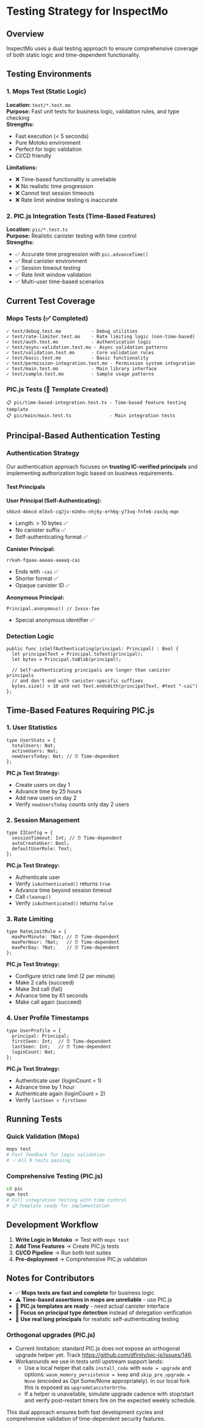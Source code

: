 # Testing Strategy for InspectMo

## Overview

InspectMo uses a dual testing approach to ensure comprehensive coverage of both static logic and time-dependent functionality.

## Testing Environments

### 1. Mops Test (Static Logic)
**Location:** `test/*.test.mo`  
**Purpose:** Fast unit tests for business logic, validation rules, and type checking  
**Strengths:**
- Fast execution (< 5 seconds)
- Pure Motoko environment
- Perfect for logic validation
- CI/CD friendly

**Limitations:**
- ❌ Time-based functionality is unreliable
- ❌ No realistic time progression
- ❌ Cannot test session timeouts
- ❌ Rate limit window testing is inaccurate

### 2. PIC.js Integration Tests (Time-Based Features)
**Location:** `pic/*.test.ts`  
**Purpose:** Realistic canister testing with time control  
**Strengths:**
- ✅ Accurate time progression with `pic.advanceTime()`
- ✅ Real canister environment
- ✅ Session timeout testing
- ✅ Rate limit window validation
- ✅ Multi-user time-based scenarios

## Current Test Coverage

### Mops Tests (✅ Completed)
```
✓ test/debug.test.mo           - Debug utilities
✓ test/rate-limiter.test.mo    - Rate limiting logic (non-time-based)
✓ test/auth.test.mo            - Authentication logic
✓ test/async-validation.test.mo - Async validation patterns
✓ test/validation.test.mo      - Core validation rules
✓ test/basic.test.mo           - Basic functionality
✓ test/permission-integration.test.mo - Permission system integration
✓ test/main.test.mo            - Main library interface
✓ test/sample.test.mo          - Sample usage patterns
```

### PIC.js Tests (📝 Template Created)
```
📋 pic/time-based-integration.test.ts - Time-based feature testing template
📋 pic/main/main.test.ts              - Main integration tests
```

## Principal-Based Authentication Testing

### Authentication Strategy
Our authentication approach focuses on **trusting IC-verified principals** and implementing authorization logic based on business requirements.

#### Test Principals

**User Principal (Self-Authenticating):**
```
s6bzd-46mcd-mlbx5-cq2jv-m2mhx-nhj6y-erh6g-y73vq-fnfe6-zax3q-mqe
```
- Length: > 10 bytes ✅
- No canister suffix ✅
- Self-authenticating format ✅

**Canister Principal:**
```
rrkah-fqaaa-aaaaa-aaaaq-cai
```
- Ends with `-cai` ✅
- Shorter format ✅
- Opaque canister ID ✅

**Anonymous Principal:**
```
Principal.anonymous() // 2vxsx-fae
```
- Special anonymous identifier ✅

### Detection Logic
```motoko
public func isSelfAuthenticating(principal: Principal) : Bool {
  let principalText = Principal.toText(principal);
  let bytes = Principal.toBlob(principal);
  
  // Self-authenticating principals are longer than canister principals
  // and don't end with canister-specific suffixes
  bytes.size() > 10 and not Text.endsWith(principalText, #text "-cai")
};
```

## Time-Based Features Requiring PIC.js

### 1. User Statistics
```motoko
type UserStats = {
  totalUsers: Nat;
  activeUsers: Nat;
  newUsersToday: Nat; // ⏰ Time-dependent
};
```

**PIC.js Test Strategy:**
- Create users on day 1
- Advance time by 25 hours
- Add new users on day 2
- Verify `newUsersToday` counts only day 2 users

### 2. Session Management
```motoko
type IIConfig = {
  sessionTimeout: Int; // ⏰ Time-dependent
  autoCreateUser: Bool;
  defaultUserRole: Text;
};
```

**PIC.js Test Strategy:**
- Authenticate user
- Verify `isAuthenticated()` returns `true`
- Advance time beyond session timeout
- Call `cleanup()`
- Verify `isAuthenticated()` returns `false`

### 3. Rate Limiting
```motoko
type RateLimitRule = {
  maxPerMinute: ?Nat; // ⏰ Time-dependent
  maxPerHour: ?Nat;   // ⏰ Time-dependent
  maxPerDay: ?Nat;    // ⏰ Time-dependent
};
```

**PIC.js Test Strategy:**
- Configure strict rate limit (2 per minute)
- Make 2 calls (succeed)
- Make 3rd call (fail)
- Advance time by 61 seconds
- Make call again (succeed)

### 4. User Profile Timestamps
```motoko
type UserProfile = {
  principal: Principal;
  firstSeen: Int;  // ⏰ Time-dependent
  lastSeen: Int;   // ⏰ Time-dependent
  loginCount: Nat;
};
```

**PIC.js Test Strategy:**
- Authenticate user (loginCount = 1)
- Advance time by 1 hour
- Authenticate again (loginCount = 2)
- Verify `lastSeen > firstSeen`

## Running Tests

### Quick Validation (Mops)
```bash
mops test
# Fast feedback for logic validation
# ✅ All 9 tests passing
```

### Comprehensive Testing (PIC.js)
```bash
cd pic
npm test
# Full integration testing with time control
# 📋 Template ready for implementation
```

## Development Workflow

1. **Write Logic in Motoko** → Test with `mops test`
2. **Add Time Features** → Create PIC.js tests
3. **CI/CD Pipeline** → Run both test suites
4. **Pre-deployment** → Comprehensive PIC.js validation

## Notes for Contributors

- ✅ **Mops tests are fast and complete** for business logic
- ⚠️ **Time-based assertions in mops are unreliable** - use PIC.js
- 📝 **PIC.js templates are ready** - need actual canister interface
- 🎯 **Focus on principal type detection** instead of delegation verification
- 🔧 **Use real long principals** for realistic self-authenticating testing

### Orthogonal upgrades (PIC.js)
- Current limitation: standard PIC.js does not expose an orthogonal upgrade helper yet. Track https://github.com/dfinity/pic-js/issues/146.
- Workarounds we use in tests until upstream support lands:
  - Use a local helper that calls `install_code` with `mode = upgrade` and options: `wasm_memory_persistence = keep` and `skip_pre_upgrade = None` (encoded as Opt Some/None appropriately). In our local fork this is exposed as `upgradeCanisterOrtho`.
  - If a helper is unavailable, simulate upgrade cadence with stop/start and verify post-restart timers fire on the expected weekly schedule.


This dual approach ensures both fast development cycles and comprehensive validation of time-dependent security features.

